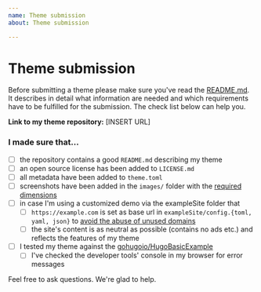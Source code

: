 ```yaml
---
name: Theme submission
about: Theme submission

---
```


# Theme submission

Before submitting a theme please make sure you've read the [README.md](https://github.com/gohugoio/hugoThemes/blob/master/README.md#adding-a-theme-to-the-list). It describes in detail what information are needed and which requirements have to be fulfilled for the submission. The check list below can help you.

**Link to my theme repository:** [INSERT URL]

### I made sure that...

- [ ] the repository contains a good `README.md` describing my theme
- [ ] an open source license has been added to `LICENSE.md`
- [ ] all metadata have been added to `theme.toml`
- [ ] screenshots have been added in the `images/` folder with the [required dimensions](https://github.com/gohugoio/hugoThemes/blob/master/README.md#media)
- [ ] in case I'm using a customized demo via the exampleSite folder that
    - [ ] `https://example.com` is set as base url in `exampleSite/config.{toml, yaml, json}` to [avoid the abuse of unused domains](https://github.com/gohugoio/hugo/issues/2575)
    - [ ] the site's content is as neutral as possible (contains no ads etc.) and reflects the features of my theme
- [ ] I tested my theme against the [gohugoio/HugoBasicExample](https://github.com/gohugoio/HugoBasicExample)
    - [ ] I've checked the developer tools' console in my browser for error messages

Feel free to ask questions. We're glad to help.
